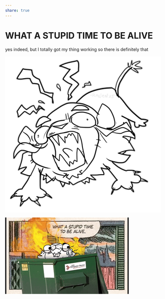 ```yaml
---
share: true
---
```


# WHAT A STUPID TIME TO BE ALIVE
yes indeed, but I totally got my thing working so there is definitely that

![](/docs/images/ralienaaaaa.png)


![](/docs/images/stupidesttimetobealive.gif)




